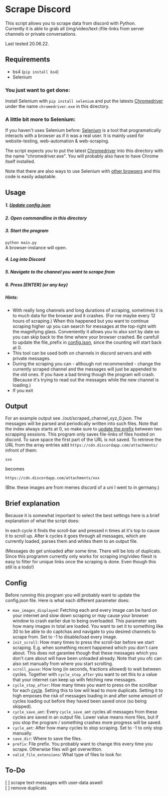 # Scrape Discord

This script allows you to scrape data from discord with Python. <br />
Currently it is able to grab all (img/video/text-)file-links from server channels or private conversations.

Last tested 20.06.22.

## Requirements
- bs4 (`pip install bs4`)
- Selenium

### You just want to get done:
Install Selenium with `pip install selenium` and put the latests [Chromedriver](https://chromedriver.chromium.org/downloads)  under the name `chromedriver.exe` in this directory.

### A little bit more to Selenium:

If you haven't uses Selenium before:
[Selenium](https://selenium-python.readthedocs.io/) is a tool that programatically interacts with a browser as if it was a real user. It is mainly used for website-testing, web-automation & web-scraping.

The script expects you to put the latest [Chromedriver](https://chromedriver.chromium.org/downloads) into this directory with the name "chromedriver.exe". You will probably also have to have Chrome itself installed.

Note that there are also ways to use Selenium with [other browsers](https://selenium-python.readthedocs.io/installation.html#drivers) and this code is easily adaptable.

## Usage
##### 1. [Update config.json](#Config)
##### 2. Open commandline in this directory
##### 3. Start the program
`python main.py` <br />
A browser-instance will open. 
##### 4. Log into Discord
##### 5. Navigate to the channel you want to scrape from
##### 6. Press \[ENTER\] (or any key)

##### Hints:
- With really long channels and long durations of scraping, sometimes it is to much data for the browser and it crashes. (For me maybe every 12 hours of scraping.) When this happened but you want to continue scraping higher up you can search for messages at the top-right with the magnifying glass. Conveniently it allows you to also sort by date so you can skip back to the time where your browser crashed. Be carefull to update the file_prefix in [config.json](#Config), since the counting will start back at 0.
- This tool can be used both on channels in discord servers and with private messages.
- During the scraping you can - although not recommended - change the currently scraped channel and the messages will just be appended to the old ones. If you have a bad timing though the program will crash. (Because it's trying to read out the messages while the new channel is loading.)
- If you exit 

## Output
For an example output see ./out/scraped_channel_xyz_0.json. The messages will be parsed and periodically written into such files. Note that the index always starts at 0, so make sure to [update the prefix](#Config) between two scrapping sessions.
This program only saves file-links of files hosted on discord. To save space the first part of the URL is not saved. To retrieve the URL from the array entries add `https://cdn.discordapp.com/attachments/` infront of them:

`xxx`

becomes

`https://cdn.discordapp.com/attachments/xxx`

(Btw. these images are from memes discord of a uni I went to in germany.)

## Brief explanation
Because it is somewhat important to select the best settings here is a brief explanation of what the script does:

In each *cycle* it finds the scroll-bar and pressed n times at it's top to cause it to scroll up. After k cycles it goes through all messages, which are currently loaded, parses them and whites them to an output file.

(Messages do get unloaded after some time. There will be lots of duplicats. Since this programm currently only works for scraping img/video filesit is easy to filter for unique links once the scraping is done. Even though this still is a todo!)

## Config
Before running this program you will probably want to update the config.json file. Here is what each different parameter does:

- `max_images_displayed`: Fetching each and every image can be hard on your internet and slow down scraping or may cause your browser window to crash earlier due to being overloaded. This parameter sets how many images in total are loaded. You want to set it to something like 30 to be able to do captchas and navigate to you desired channels to scrape from. Set to -1 to disable/load every image.
- `init_scroll`: How many times to press the scroll-bar before we start scraping. E.g. when something recent happened which you don't care about. This does not garantee though that these messages which you don't care about will have been unloaded already. Note that you ofc can also set manually from where you start scrolling.
- `scroll_pause`: How long (in seconds, fractions allowed) to wait between cycles. Together with `cycle_stop_after` you want to set this to a value that your internet can keep up with fetching new messages.
- `cycle_stop_after`: How many times you want to press on the scrollbar for each [cycle](#brief-explanation). Setting this to low will lead to more duplicats. Setting it to high emposes the risk of messages loading in and after some amount of cycles loading out before they haved been saved once (so being skipped).
- `cycle_save_amt`: Every `cycle_save_amt` cycles all messages from these cycles are saved in an output file. Lower value means more files, but if you stop the program / something crashes more progress will be saved. 
- `cycle_amt`: After how many cycles to stop scraping. Set to -1 to only stop manually.
- `save_dir`: Where to save the files.
- `prefix`: File prefix. You probably want to change this every time you scrape. Otherwise files will get overwritton.
- `valid_file_extensions`: What type of files to look for. 

## To-Do
[ ] scrape text-messages with user-data aswell<br />
[ ] remove duplicats
